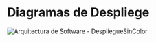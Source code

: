<h1>Diagramas de Despliege</h1>

![Arquitectura de Software - DespliegueSinColor](https://github.com/user-attachments/assets/8cea6daa-e19d-4ead-a71f-a4aed844346d)
